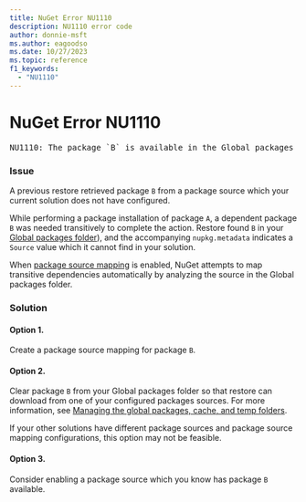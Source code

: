 ```yaml
---
title: NuGet Error NU1110
description: NU1110 error code
author: donnie-msft
ms.author: eagoodso
ms.date: 10/27/2023
ms.topic: reference
f1_keywords: 
  - "NU1110"
---
```


# NuGet Error NU1110

<pre>NU1110: The package `B` is available in the Global packages folder, but the source it came from `https://api.nuget.org/v3/index.json` is not one of the configured sources.
</pre>

### Issue

A previous restore retrieved package `B` from a package source which your current solution does not have configured.

While performing a package installation of package `A`, a dependent package `B` was needed transitively to complete the action. Restore found `B` in your [Global packages folder](../../consume-packages/managing-the-global-packages-and-cache-folders.md)), and the accompanying `nupkg.metadata` indicates a `Source` value which it cannot find in your solution.

When [package source mapping](../../consume-packages/Package-Source-Mapping.md) is enabled, NuGet attempts to map transitive dependencies automatically by analyzing the source in the Global packages folder.

### Solution

#### Option 1. 
Create a package source mapping for package `B`.

#### Option 2.
Clear package `B` from your Global packages folder so that restore can download from one of your configured packages sources. For more information, see [Managing the global packages, cache, and temp folders](../../consume-packages/managing-the-global-packages-and-cache-folders.md).

If your other solutions have different package sources and package source mapping configurations, this option may not be feasible.

#### Option 3.
Consider enabling a package source which you know has package `B` available.